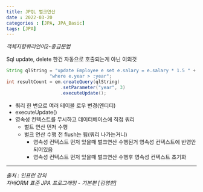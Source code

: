 ```yaml
---
title: JPQL 벌크연산
date : 2022-03-20
categories : [JPA, JPA_Basic]
tags: [JPA]
---
```

*객체지향쿼리언어2-중급문법*

Sql update, delete 한건 자동으로 호출되는게 아닌 이외것
```java
String qlString = "update Employee e set e.salary = e.salary * 1.5 " +
                "where e.year > :year";
int resultCount = em.createQuery(qlString)
                    .setParameter("year", 3)
                    .executeUpdate();
```
* 쿼리 한 번으로 여러 테이블 로우 변경(엔티티)
* executeUpdate()
* 영속성 컨텍스트를 무시하고 데이터베이스에 직접 쿼리
  * 벌트 연산 먼저 수행
  * 벌크 연산 수행 전 flush는 됨(쿼리 나가는거니)
    * 영속성 컨텍스트 먼저 있을때 벌크연산 수행된거 영속성 컨텍스트에 반영안되어있음
    * 영속성 컨텍스트 먼저 있을때 벌크연산 수행후 영속성 컨텍스트 초기화
  

*** 
_출처 : 인프런 강의 <br>_
*자바ORM 표준 JPA 프로그래밍 - 기본편 [김영한]*